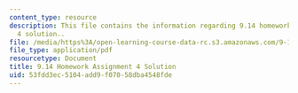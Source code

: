 ```yaml
---
content_type: resource
description: This file contains the information regarding 9.14 homework assignment
  4 solution..
file: /media/https%3A/open-learning-course-data-rc.s3.amazonaws.com/9-14-brain-structure-and-its-origins-spring-2014/53fdd3ec5104add9f07058dba4548fde_MIT9_14S14_Homework4Sol.pdf
file_type: application/pdf
resourcetype: Document
title: 9.14 Homework Assignment 4 Solution
uid: 53fdd3ec-5104-add9-f070-58dba4548fde
---
```

